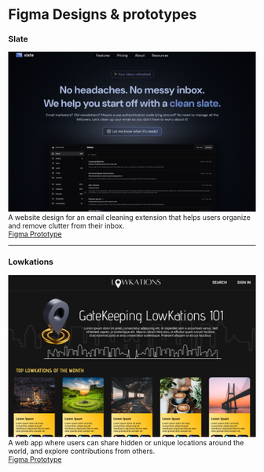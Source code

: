 # Figma Designs &amp; prototypes

### Slate
![Homepage Screenshot](images/project1.png)
A website design for an email cleaning extension that helps users organize and remove clutter from their inbox.  
[Figma Prototype](https://www.figma.com/proto/YjZpOBTyLVvda9iFOERXWf/Slate?node-id=0-4300&p=f&t=QPP4hoiOZ4IlNa8S-1&scaling=min-zoom&content-scaling=fixed&page-id=0%3A1)

---

### Lowkations
![Homepage Screenshot](images/project2.png)
A web app where users can share hidden or unique locations around the world, and explore contributions from others.  
[Figma Prototype](https://www.figma.com/proto/L6cTNDF0uzZsYEYaR2IOn7/LowKations?t=d5GOjZGNNQWCUb0y-1&scaling=min-zoom&content-scaling=fixed&page-id=0%3A1&node-id=3-2&starting-point-node-id=3%3A2)
